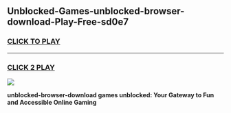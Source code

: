 
## Unblocked-Games-unblocked-browser-download-Play-Free-sd0e7
<h3>
<a href="https://premium76.site?title=unblocked-browser-download&ref=18A1">CLICK TO PLAY</a></h3>
<hr>

<h3>
<a href="https://premium76.site?title=unblocked-browser-download&ref=18A1">CLICK 2 PLAY</a>
  
</h3>

<a href="https://premium76.site?title=unblocked-browser-download&ref=18A1"><img src="https://clearcache.store/games.png"></a>


**unblocked-browser-download games unblocked: Your Gateway to Fun and Accessible Online Gaming**
